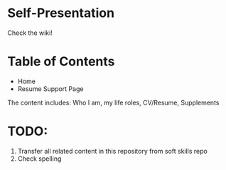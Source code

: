 # Self-Presentation
Check the wiki!

# Table of Contents
* Home
* Resume Support Page

The content includes:
Who I am, my life roles, CV/Resume, Supplements

# TODO:
1. Transfer all related content in this repository from soft skills repo
2. Check spelling
